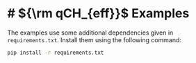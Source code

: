 # # ${\rm qCH_{eff}}$ Examples

The examples use some additional dependencies given in `requirements.txt`. Install them using the following command:

```sh
pip install -r requirements.txt
```